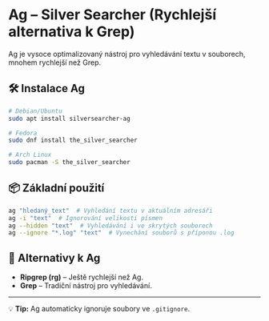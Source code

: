 # Ag – Silver Searcher (Rychlejší alternativa k Grep)

Ag je vysoce optimalizovaný nástroj pro vyhledávání textu v souborech, mnohem rychlejší než Grep.

## 🛠 Instalace Ag
```bash
# Debian/Ubuntu
sudo apt install silversearcher-ag

# Fedora
sudo dnf install the_silver_searcher

# Arch Linux
sudo pacman -S the_silver_searcher
```

## 📦 Základní použití
```bash
ag "hledaný_text"  # Vyhledání textu v aktuálním adresáři
ag -i "text"  # Ignorování velikosti písmen
ag --hidden "text"  # Vyhledávání i ve skrytých souborech
ag --ignore "*.log" "text"  # Vynechání souborů s příponou .log
```

## 🔄 Alternativy k Ag
- **Ripgrep (rg)** – Ještě rychlejší než Ag.
- **Grep** – Tradiční nástroj pro vyhledávání.

---
💡 **Tip:** Ag automaticky ignoruje soubory ve `.gitignore`.
